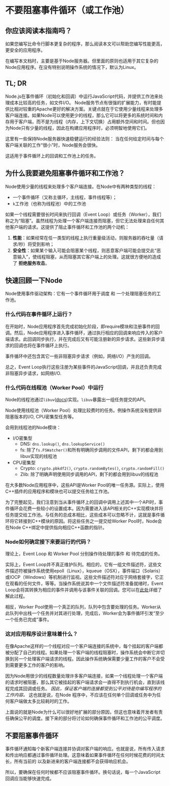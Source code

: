 # 不要阻塞事件循环（或工作池）

## 你应该阅读本指南吗？
如果您编写比命令行脚本更复杂的程序，那么阅读本文可以帮助您编写性能更高，更安全的应用程序。

在编写本文档时，主要是基于Node服务器。但里面的原则也适用于其它复杂的Node应用程序。在没有特别说明操作系统的情况下，默认为Linux。

## TL; DR
Node.js在事件循环（初始化和回调）中运行JavaScript代码，并提供工作池来处理成本比较高的任务，如文件I/O。 Node服务节点有很强的扩展能力，有时能提供比相对较重的Apache更好的解决方案。关键点就在于它使用少量线程来处理多客户端连接。如果Node可以使用更少的线程，那么它可以将更多的系统时间和内存用于客户端，而不是为线程（内存，上下文切换）占用额外空间和时间。但也因为Node只有少量的线程，因此在构建应用程序时，必须明智地使用它们。


这里有一些保持Node服务器快速稳健运行的经验法则： 当在任何给定时间与每个客户端关联的工作“很小”时，Node服务会很快。

这适用于事件循环上的回调和工作池上的任务。

## 为什么我要避免阻塞事件循环和工作池？
Node使用少量的线程来处理多个客户端连接。在Node中有两种类型的线程：

- 一个事件循环（又称主循环，主线程，事件线程等）；
- `k`工作池（也称为线程池）中的工作池

如果一个线程需要很长时间来执行回调（Event Loop）或任务（Worker），我们称之为“阻塞”。虽然线程为处理一个客户端连接而阻塞，但它无法处理来自任何其他客户端的请求。这提供了阻止事件循环和工作池的两个动机：

1. **性能**：如果经常在任一类型的线程上执行重量级活动，则服务器的吞吐量（请求/秒）将受到影响；
2. **安全性**：如果某个输入可能会阻塞某个线程，则恶意客户端可能会提交此“恶意输入”，使线程阻塞，从而阻塞其它客户端上的处理。这就很方便地的造成了 **拒绝服务攻击**。


## 快速回顾一下Node
Node使用事件驱动架构：它有一个事件循环用于调度 和 一个处理阻塞任务的工作池。

### 什么代码在事件循环上运行？
在开始时，Node应用程序首先完成初始化阶段，即require模块和注册事件的回调。然后，Node应用程序进入事件循环，通过执行相应的回调来响应传入的客户端请求。此回调同步执行，并在完成后又有可能注册新的异步请求。这些新异步请求的回调也将在事件循环上执行。

事件循环中还包含其它一些非阻塞异步请求（例如，网络I/O）产生的回调。

总之，Event Loop执行这些注册为某些事件的JavaScript回调，并且还负责完成非阻塞异步请求，如网络I/O.


### 什么代码在线程池（Worker Pool）中运行

Node的线程池通过`libuv`([docs](http://docs.libuv.org/en/v1.x/threadpool.html))实现。`libuv`暴露出一组任务提交的API。

Node使用线程池（Worker Pool）处理比较费时的任务。例操作系统没有提供非阻塞版本的I/O, CPU密集型任务等。

会用到线程池的Node模块：

- I/O密集型
    - DNS: `dns.lookup()`, `dns.lookupService()`
    - fs: 除了`fs.FSWatcher()`和所有明确同步调用的文件API，剩下的都会用到libuv实现的线程池
- CPU密集型
    - Crypto: `crypto.pbkdf2()`, `crypto.randomBytes()`, `crypto.randomFill()`
    - Zlib: 除了明确声明使用同步调用的API，剩下的都会用到libuv的线程池


在大多数Node应用程序中，这些API是Worker Pool的唯一任务源。实际上，使用C++插件的应用程序和模块也可以提交任务给工作池。

为了完整起见，我们注意到当从事件循环上的回调中调用上述其中一个API时，事件循环会花费一些较小的设置成本。因为需要进入该API相关的C++实现模块并将任务提交给工作池。与任务的总成本相比，这些成本可以忽略不计，这就是事件循环将它转接到C++模块的原因。将这些任务之一提交给Worker Pool时，Node会在Node C++绑定中提供指向相应C++函数的指针。

### Node如何确定接下来要运行的代码？

理论上，Event Loop 和 Worker Pool 分别操作待处理的事件 和 待完成的任务。

实际上，Event Loop并不真正维护队列。相应的，它有一组文件描述符，这些文件描述符被操作系统使用epoll（Linux），kqueue（OSX），事件端口（Solaris）或IOCP（Windows）等机制进行监视。这些文件描述符对应于网络套接字，它正在观看的任何文件，等等。当操作系统说其中一个文件描述符准备就绪时，Event Loop会将其转换为相应的事件并调用与该事件关联的回调。您可以在[此处](https://www.youtube.com/watch?v=P9csgxBgaZ8)详细了解此过程。

相反，Worker Pool使用一个真正的队列，队列中包含要处理的任务。Worker从此队列中出栈一个任务并对其进行处理，完成后，Worker会为事件循环引发“至少一个任务已完成”事件。

### 这对应用程序设计意味着什么？
在像Apache这样的一个线程对应一个客户端连接的系统中，每个挂起的客户端都被分配了自己的线程。如果处理一个客户端的线程阻塞时，操作系统会中断它并切换到另一个处理客户端请求的线程。因此操作系统确保需要少量工作的客户不会受到需要更多工作的客户的影响。

因为Node用很少的线程数量处理许多客户端连接，如果一个线程处理一个客户端的请求时被阻塞，那么其它被挂起的客户端请求会一直得不到执行机会，直到该线程完成其回调或任务。 *因此，保证客户端的连接都受到公平对待是你编写程序的工作内容。*  这也就是说，在Node 程序中，不应该在任何单个回调或任务中为任何客户端做太多比较耗时的工作。

上面说的就是Node为什么可以很好地扩展的部分原因，但这也意味着开发者有责任确保公平的调度。接下来的部分将讨论如何确保事件循环和工作池的公平调度。


## 不要阻塞事件循环

事件循环通知每个新客户端连接并协调对客户端的响应。也就是说，所有传入请求和传出响应都通过事件循环处理。这意味着如果事件循环在任何时候花费的时间太长，所有当前的 以及新进来的客户端连接都不会获得响应机会。

所以，要确保在任何时候都不应该阻塞事件循环。换句话说，每一个JavaScript回调应当能够快速完成。